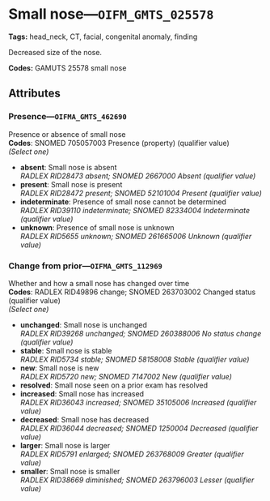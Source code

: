 # Small nose—`OIFM_GMTS_025578`

**Tags:** head_neck, CT, facial, congenital anomaly, finding

Decreased size of the nose.

**Codes:** GAMUTS 25578 small nose

## Attributes

### Presence—`OIFMA_GMTS_462690`

Presence or absence of small nose  
**Codes**: SNOMED 705057003 Presence (property) (qualifier value)  
*(Select one)*

- **absent**: Small nose is absent  
_RADLEX RID28473 absent; SNOMED 2667000 Absent (qualifier value)_
- **present**: Small nose is present  
_RADLEX RID28472 present; SNOMED 52101004 Present (qualifier value)_
- **indeterminate**: Presence of small nose cannot be determined  
_RADLEX RID39110 indeterminate; SNOMED 82334004 Indeterminate (qualifier value)_
- **unknown**: Presence of small nose is unknown  
_RADLEX RID5655 unknown; SNOMED 261665006 Unknown (qualifier value)_

### Change from prior—`OIFMA_GMTS_112969`

Whether and how a small nose has changed over time  
**Codes**: RADLEX RID49896 change; SNOMED 263703002 Changed status (qualifier value)  
*(Select one)*

- **unchanged**: Small nose is unchanged  
_RADLEX RID39268 unchanged; SNOMED 260388006 No status change (qualifier value)_
- **stable**: Small nose is stable  
_RADLEX RID5734 stable; SNOMED 58158008 Stable (qualifier value)_
- **new**: Small nose is new  
_RADLEX RID5720 new; SNOMED 7147002 New (qualifier value)_
- **resolved**: Small nose seen on a prior exam has resolved  
- **increased**: Small nose has increased  
_RADLEX RID36043 increased; SNOMED 35105006 Increased (qualifier value)_
- **decreased**: Small nose has decreased  
_RADLEX RID36044 decreased; SNOMED 1250004 Decreased (qualifier value)_
- **larger**: Small nose is larger  
_RADLEX RID5791 enlarged; SNOMED 263768009 Greater (qualifier value)_
- **smaller**: Small nose is smaller  
_RADLEX RID38669 diminished; SNOMED 263796003 Lesser (qualifier value)_